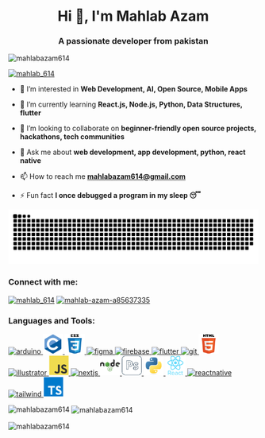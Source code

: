 <h1 align="center">Hi 👋, I'm Mahlab Azam</h1>
<h3 align="center">A passionate developer from pakistan</h3>

<p align="left"> <img src="https://komarev.com/ghpvc/?username=mahlabazam614&label=Profile%20views&color=0e75b6&style=flat" alt="mahlabazam614" /> </p>

<p align="left"> <a href="https://twitter.com/mahlab_614" target="blank"><img src="https://img.shields.io/twitter/follow/mahlab_614?logo=twitter&style=for-the-badge" alt="mahlab_614" /></a> </p>

- 🔭 I’m interested in **Web Development, AI, Open Source, Mobile Apps**

- 🌱 I’m currently learning **React.js, Node.js, Python, Data Structures, flutter**

- 👯 I’m looking to collaborate on **beginner-friendly open source projects, hackathons, tech communities**

- 💬 Ask me about **web development, app development, python, react native**

- 📫 How to reach me **mahlabazam614@gmail.com**

- ⚡ Fun fact **I once debugged a program in my sleep 😴**

![snake gif](https://github.com/mahlabazam614/mahlabazam614/blob/output/github-snake-dark.svg)

<h3 align="left">Connect with me:</h3>
<p align="left">
<a href="https://twitter.com/mahlab_614" target="blank"><img align="center" src="https://raw.githubusercontent.com/rahuldkjain/github-profile-readme-generator/master/src/images/icons/Social/twitter.svg" alt="mahlab_614" height="30" width="40" /></a>
<a href="https://linkedin.com/in/https://www.linkedin.com/in/mahlab-azam-a85637335/" target="blank"><img align="center" src="https://raw.githubusercontent.com/rahuldkjain/github-profile-readme-generator/master/src/images/icons/Social/linked-in-alt.svg" alt="mahlab-azam-a85637335" height="30" width="40" /> </a>
</p>

<h3 align="left">Languages and Tools:</h3>
<p align="left"> <a href="https://www.arduino.cc/" target="_blank" rel="noreferrer"> <img src="https://cdn.worldvectorlogo.com/logos/arduino-1.svg" alt="arduino" width="40" height="40"/> </a> <a href="https://www.cprogramming.com/" target="_blank" rel="noreferrer"> <img src="https://raw.githubusercontent.com/devicons/devicon/master/icons/c/c-original.svg" alt="c" width="40" height="40"/> </a> <a href="https://www.w3schools.com/css/" target="_blank" rel="noreferrer"> <img src="https://raw.githubusercontent.com/devicons/devicon/master/icons/css3/css3-original-wordmark.svg" alt="css3" width="40" height="40"/> </a> <a href="https://www.figma.com/" target="_blank" rel="noreferrer"> <img src="https://www.vectorlogo.zone/logos/figma/figma-icon.svg" alt="figma" width="40" height="40"/> </a> <a href="https://firebase.google.com/" target="_blank" rel="noreferrer"> <img src="https://www.vectorlogo.zone/logos/firebase/firebase-icon.svg" alt="firebase" width="40" height="40"/> </a> <a href="https://flutter.dev" target="_blank" rel="noreferrer"> <img src="https://www.vectorlogo.zone/logos/flutterio/flutterio-icon.svg" alt="flutter" width="40" height="40"/> </a> <a href="https://git-scm.com/" target="_blank" rel="noreferrer"> <img src="https://www.vectorlogo.zone/logos/git-scm/git-scm-icon.svg" alt="git" width="40" height="40"/> </a> <a href="https://www.w3.org/html/" target="_blank" rel="noreferrer"> <img src="https://raw.githubusercontent.com/devicons/devicon/master/icons/html5/html5-original-wordmark.svg" alt="html5" width="40" height="40"/> </a> <a href="https://www.adobe.com/in/products/illustrator.html" target="_blank" rel="noreferrer"> <img src="https://www.vectorlogo.zone/logos/adobe_illustrator/adobe_illustrator-icon.svg" alt="illustrator" width="40" height="40"/> </a> <a href="https://developer.mozilla.org/en-US/docs/Web/JavaScript" target="_blank" rel="noreferrer"> <img src="https://raw.githubusercontent.com/devicons/devicon/master/icons/javascript/javascript-original.svg" alt="javascript" width="40" height="40"/> </a> <a href="https://nextjs.org/" target="_blank" rel="noreferrer"> <img src="https://cdn.worldvectorlogo.com/logos/nextjs-2.svg" alt="nextjs" width="40" height="40"/> </a> <a href="https://nodejs.org" target="_blank" rel="noreferrer"> <img src="https://raw.githubusercontent.com/devicons/devicon/master/icons/nodejs/nodejs-original-wordmark.svg" alt="nodejs" width="40" height="40"/> </a> <a href="https://www.photoshop.com/en" target="_blank" rel="noreferrer"> <img src="https://raw.githubusercontent.com/devicons/devicon/master/icons/photoshop/photoshop-line.svg" alt="photoshop" width="40" height="40"/> </a> <a href="https://www.python.org" target="_blank" rel="noreferrer"> <img src="https://raw.githubusercontent.com/devicons/devicon/master/icons/python/python-original.svg" alt="python" width="40" height="40"/> </a> <a href="https://reactjs.org/" target="_blank" rel="noreferrer"> <img src="https://raw.githubusercontent.com/devicons/devicon/master/icons/react/react-original-wordmark.svg" alt="react" width="40" height="40"/> </a> <a href="https://reactnative.dev/" target="_blank" rel="noreferrer"> <img src="https://reactnative.dev/img/header_logo.svg" alt="reactnative" width="40" height="40"/> </a> <a href="https://tailwindcss.com/" target="_blank" rel="noreferrer"> <img src="https://www.vectorlogo.zone/logos/tailwindcss/tailwindcss-icon.svg" alt="tailwind" width="40" height="40"/> </a> <a href="https://www.typescriptlang.org/" target="_blank" rel="noreferrer"> <img src="https://raw.githubusercontent.com/devicons/devicon/master/icons/typescript/typescript-original.svg" alt="typescript" width="40" height="40"/> </a> </p>

<p><img align="left" src="https://github-readme-stats.vercel.app/api/top-langs?username=mahlabazam614&show_icons=true&locale=en&layout=compact" alt="mahlabazam614" /></p>

<p>&nbsp;<img align="center" src="https://github-readme-stats.vercel.app/api?username=mahlabazam614&show_icons=true&locale=en" alt="mahlabazam614" /></p>

<p><img align="center" src="https://github-readme-streak-stats.herokuapp.com/?user=mahlabazam614&" alt="mahlabazam614" /></p>
